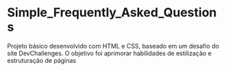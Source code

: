 # Simple_Frequently_Asked_Questions
Projeto básico desenvolvido com HTML e CSS, baseado em um desafio do site DevChallenges. O objetivo foi aprimorar habilidades de estilização e estruturação de páginas
